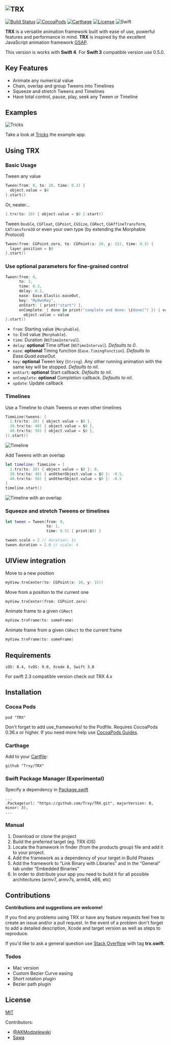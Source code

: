 ![TRX](https://trxy.github.io/TRX/trx@2x.png)
---

[![Build Status](https://img.shields.io/travis/Trxy/TRX/master.svg)](https://travis-ci.org/Trxy/TRX) [![CocoaPods](https://img.shields.io/cocoapods/v/TRX.svg)](https://cocoapods.org/?q=trx) [![Carthage](https://img.shields.io/badge/carthage-complatible-green.svg)](https://github.com/Carthage/Carthage) [![License](https://img.shields.io/github/license/Trxy/TRX.svg)](LICENSE) ![Swift](https://img.shields.io/badge/swift-4.o-orange.svg)

**TRX** is a versatile animation framework built with ease of use, powerful features and performance in mind.
**TRX** is inspired by the excellent JavaScript animation framework [GSAP](http://greensock.com/gsap).

This version is works with **Swift 4**. For **Swift 3** compatible version use 0.5.0.

## Key Features

* Animate any numerical value
* Chain, overlap and group Tweens into Timelines
* Squeeze and stretch Tweens and Timelines
* Have total control, pause, play, seek any Tween or Timeline

## Examples

![Tricks](https://trxy.github.io/TRX/tricks.gif)

Take a look at [Tricks](https://github.com/Trxy/Tricks) the example app.

## Using TRX

### Basic Usage

Tween any value
```swift
Tween(from: 0, to: 20, time: 0.3) {
  object.value = $0
}.start()
```
Or, neater...

```swift
1.trx(to: 20) { object.value = $0 }.start()
```

Tween `Double`, `CGFloat`, `CGPoint`, `CGSize`, `CGRect`, `CGAffineTransform`, `CATransform3D` 
or even your own type (by extending the Morphable Protocol)

```swift
Tween(from: CGPoint.zero, to: CGPoint(x: 20, y: 15), time: 0.3) {
  layer.position = $0
}.start()
```

### Use optional parameters for fine-grained control

```swift
Tween(from: 0,
      to: 1,
      time: 0.3,
      delay: 0.1,
      ease: Ease.Elastic.easeOut,
      key: "MyOwnKey",
      onStart: { print("start") },
      onComplete: { done in print("complete and done: \(done)") }) { value in
        object.value = value
}.start()
```

- `from`: Starting value (`Morphable`).
- `to`: End value (`Morphable`).
- `time`: Duration (`NSTimeInterval`).
- `delay`: **optional** Time offset (`NSTimeInterval`). *Defaults to 0*.
- `ease`: **optional** Timing function (`Ease.TimingFunction`). *Defaults to Ease.Quad.easeOut*.
- `key`: **optional** Tween key (`String`). Any other running animation with the same key will be stopped. *Defaults&nbsp;to&nbsp;nil*.
- `onStart`: **optional** Start callback. *Defaults to nil*.
- `onComplete`: **optional** Completion callback. *Defaults to nil*.
- `update`: Update callback


### Timelines

Use a Timeline to chain Tweens or even other timelines

```swift
TimeLine(tweens: [
  1.trx(to: 20) { object.value = $0 },
  30.trx(to: 40) { object.value = $0 },
  40.trx(to: 50) { object.value = $0 },
]).start()
```
![Timeline](https://trxy.github.io/TRX/docs/timeline.png)

Add Tweens with an overlap

```swift
let timeline: TimeLine = [
  1.trx(to: 20) { object.value = $0 }: 0,
  30.trx(to: 40) { anOtherObject.value = $0 }: -0.5,
  40.trx(to: 50) { anOtherObject.value = $0 }: -0.5
]
timeline.start()
```
![Timeline with an overlap](https://trxy.github.io/TRX/docs/timeline_overlap.png)

### Squeeze and stretch Tweens or timelines

```swift
let tween = Tween(from: 0,
                  to: 1,
                  time: 0.5) { print($0) }

tween.scale = 2 // duration: 1s
tween.duration = 2.0 // scale: 4
```

## UIView integration

Move to a new position
```swift
myView.trxCenter(to: CGPoint(x: 10, y: 15))
```
Move from a position to the current one
```swift
myView.trxCenter(from: CGPoint.zero)
```
Animate frame to a given `CGRect`
```swift
myView.trxFrame(to: someFrame)
```
Animate frame from a given `CGRect` to the current frame
```swift
myView.trxFrame(to: someFrame)
```

## Requirements

```
iOS: 8.4, tvOS: 9.0, Xcode 8, Swift 3.0
```

For swift 2.3 compatible version check out TRX 4.x

## Installation
### Cocoa Pods
```
pod "TRX"
```
Don't forget to add use_frameworks! to the Podfile. 
Requires CocoaPods 0.36.x or higher.
If you need more help use [CocoaPods Guides](https://guides.cocoapods.org/using/getting-started.html#getting-started).

### Carthage
Add to your [Cartfile](https://github.com/Carthage/Carthage):
```
github "Trxy/TRX"
```

### Swift Package Manager (Experimental)
Specify a dependency in [Package.swift](https://swift.org/package-manager/)
```
...
.Package(url: "https://github.com/Trxy/TRX.git", majorVersion: 0, minor: 3),
...
```

### Manual

1. Download or clone the project
2. Build the preferred target (eg. TRX iOS)
3. Locate the framework in finder (from the products group) file and add it to your project.
4. Add the framework as a dependency of your target in Build Phases
5. Add the framework to “Link Binary with Libraries” and in the “General” tab under “Embedded Binaries”
6. In order to distribute your app you need to build it for all possible architectures (armv7, armv7s, arm64, x86, etc)

## Contributions

**Contributions and suggestions are welcome!**

If you find any problems using TRX or have any feature requests feel free to create an issue and/or a pull request. 
In the event of a problem don't forget to add a detailed description, Xcode and target version as well as steps to reproduce.

If you'd like to ask a general question use [Stack Overflow](http://stackoverflow.com/) with tag **trx.swift**.

### Todos

- Mac version
- Custom Bezier Curve easing
- Short rotation plugin
- Bezier path plugin

## License

[MIT](LICENSE)

Contributors: 
- [@AKModzelewski](https://twitter.com/AKModzelewski)
- [Sawa](https://www.behance.net/SawaMac)
